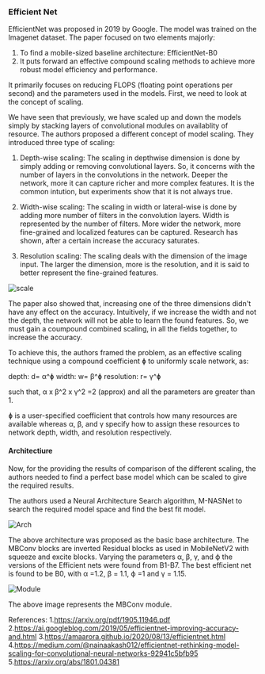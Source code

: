 ### Efficient Net

EfficientNet was proposed in 2019 by Google. The model was trained on the Imagenet dataset. The paper focused on two elements majorly:
1. To find a mobile-sized baseline architecture: EfficientNet-B0
2. It puts forward an effective compound scaling methods to achieve more robust model efficiency and performance.

It primarily focuses on reducing FLOPS (floating point operations per second) and the parameters used in the models. First, we need to look at the concept of scaling.

We have seen that previously, we have scaled up and down the models simply by stacking layers of convolutional modules on availablity of resource. The authors proposed a different concept of model scaling. They introduced three type of scaling:

1. Depth-wise scaling: The scaling in depthwise dimension is done by simply adding or removing convolutional layers. So, it concerns with the number of layers in the convolutions in the network. Deeper the network, more it can capture richer and more complex features. It is the common intution, but experiments show that it is not always true.

2. Width-wise scaling: The scaling in width or lateral-wise is done by adding more number of filters in the convolution layers. Width is represented by the number of filters. More wider the network, more fine-grained and localized features can be captured. Research has shown, after a certain increase the accuracy saturates.

3. Resolution scaling: The scaling deals with the dimension of the image input. The larger the dimension, more is the resolution, and it is said to better represent the fine-grained features. 

![scale](https://miro.medium.com/max/700/1*xQCVt1tFWe7XNWVEmC6hGQ.png)

The paper also showed that, increasing one of the three dimensions didn't have any effect on the accuracy. Intuitively, if we increase the width and not the depth, the network will not be able to learn the found features. So, we must gain a coumpound combined scaling, in all the fields together, to increase the accuracy. 

To achieve this, the authors framed the problem, as an effective scaling technique using a compound coefficient ɸ to uniformly scale network, as:

depth: d= α^ɸ
width: w= β^ɸ
resolution: r= γ^ɸ

such that, α x β^2 x γ^2 =2 (approx)
and all the parameters are greater than 1.

ɸ is a user-specified coefficient that controls how many resources are available whereas α, β, and γ specify how to assign these resources to network depth, width, and resolution respectively.

#### Architectiure
 
Now, for the providing the results of comparison of the different scaling, the authors needed to find a perfect base model which can be scaled to give the required results.

The authors used a Neural Architecture Search algorithm, M-NASNet to search the required model space and find the best fit model. 

![Arch](https://1.bp.blogspot.com/-DjZT_TLYZok/XO3BYqpxCJI/AAAAAAAAEKM/BvV53klXaTUuQHCkOXZZGywRMdU9v9T_wCLcBGAs/s640/image2.png)

The above architecture was proposed as the basic base architecture. The MBConv blocks are inverted Residual blocks as used in MobileNetV2 with squeeze and excite blocks.  Varying the parameters α, β, γ, and ϕ the versions of the Efficient nets were found from B1-B7. The best efficient net is found to be B0, with α =1.2, β = 1.1, ϕ =1 and γ = 1.15.

![Module](https://amaarora.github.io/images/mbconv.png)

The above image represents the MBConv module.

References:
1.https://arxiv.org/pdf/1905.11946.pdf
2.https://ai.googleblog.com/2019/05/efficientnet-improving-accuracy-and.html
3.https://amaarora.github.io/2020/08/13/efficientnet.html
4.https://medium.com/@nainaakash012/efficientnet-rethinking-model-scaling-for-convolutional-neural-networks-92941c5bfb95
5.https://arxiv.org/abs/1801.04381




